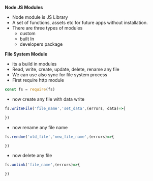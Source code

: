 **Node JS Modules** 
- Node module is JS Library
- A set of functions, assets etc for future apps without installation.
- There are three types of modules 
  - custom 
  - built In
  - developers package


**File System Module**
- its a build in modules
- Read, write, create, update, delete, rename any file
- We can use also sync for file system process
- First require http module
```js
const fs = require(fs)
```
- now create any file with data write
```js
fs.writeFile('file_name','set_data',(errors, data)=>{

})
```
- now rename any file name 
```js
fs.rendme('old_file','new_file_name',(errors)=>{

})
```

- now delete any file
```js
fs.unlink('file_name',(errors)=>{

})
```
